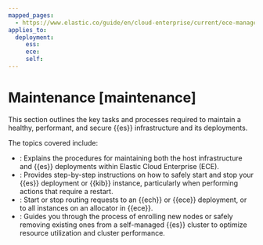 ```yaml
---
mapped_pages:
  - https://www.elastic.co/guide/en/cloud-enterprise/current/ece-manage-kibana.html
applies_to:
  deployment:
     ess:
     ece:
     self:
---
```


# Maintenance [maintenance]

This section outlines the key tasks and processes required to maintain a healthy, performant, and secure {{es}} infrastructure and its deployments.

The topics covered include:

* **[](maintenance/ece.md)**: Explains the procedures for maintaining both the host infrastructure and {{es}} deployments within Elastic Cloud Enterprise (ECE).
* **[](maintenance/start-stop-services.md)**: Provides step-by-step instructions on how to safely start and stop your {{es}} deployment or {{kib}} instance, particularly when performing actions that require a restart.
* **[](maintenance/start-stop-routing-requests.md)**: Start or stop routing requests to an {{ech}} or {{ece}} deployment, or to all instances on an allocator in {{ece}}.
* **[](maintenance/add-and-remove-elasticsearch-nodes.md)**: Guides you through the process of enrolling new nodes or safely removing existing ones from a self-managed {{es}} cluster to optimize resource utilization and cluster performance.
